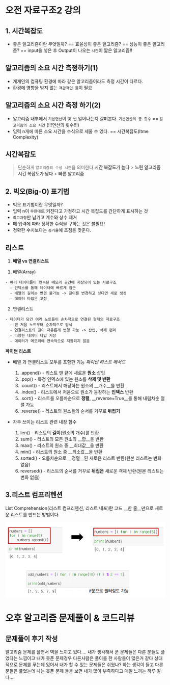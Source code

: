 # 오전 자료구조2 강의

## 1. 시간복잡도

 - 좋은 알고리즘이란 무엇일까?
    == 효율성이 좋은 알고리즘?
    == 성능이 좋은 알고리즘?
    == input을 넣은 후 Output이 나오는 `시간`이 짧은 알고리즘!!

## 알고리즘의 소요 시간 측정하기(1)
  - 개개인의 컴퓨팅 환경에 따라 같은 알고리즘이라도 측정 시간이 다르다.
  - 환경에 영향을 받지 않는 `객관적인 틀`이 필요
## 알고리즘의 소요 시간 측정 하기(2)
  - 알고리즘 내부에서 `기본연산`이 `몇 번` 일어나는지 살펴본다.
    `기본연산의 총 횟수` == `알고리즘의 소요 시간` (!!!연산의 횟수!!!)
  - 입력 n개에 따른 소요 시간을 수식으로 세울 수 있다. == 시간복잡도(Itme Complexity)
## 시간복잡도
> 단순하게 `알고리즘의 수생 시간`을 의미한다
**시간 복잡도가 높다** > **느린 알고리즘**
**시간 복잡도가 낮다** > **빠른 알고리즘**

## 2. 빅오(Big-O) 표기법
- 빅오 표기법이란 무엇일까?
 - 입력 n이 `무한대`로 커진다고 가정하고 시간 복잡도를 간단하게 표시하는 것
 - `최고차항`만 남기고 계수와 상수 제거
 - 매 입력에 따라 정확한 수식을 구하는 것은 불필요!
 - 정확한 수치보다는 `증가율`에 초점을 맞춘다.


 ## 리스트
 1. **배열 vs 연결리스트**
  1) 배열(Array)

    - 여러 데이터들이 연속된 메모리 공간에 저장되어 있는 자료구조
      - 인덱스를 통해 데이터에 빠르게 접근
      - 배열의 길이는 변경 불가능 -> 길이를 변경하고 싶다면 새로 생성
      - 데이터 타입은 고정
  2) 연결리스트

    - 데이터가 담긴 여러 노트들이 순차적으로 연결된 형태의 자료구조
      - 맨 처음 노드부터 순차적으로 탐색
      - 연결리스트의 길이 자유롭게 변경 가능 -> 삽입, 삭제 편리
      - 다양한 데이터 타입 저장
      - 데이터가 메모리에 연속적으로 저장되지 않음
  **파이썬 리스트**
   - 배열 과 연결리스트 모두를 포함한 기능
      *파이썬 리스트 메서드*
      1. .append() - 리스트 맨 끝에 새로운 __원소__ 삽입
      2. .pop() - 특정 인덱스에 있는 원소를 __삭제 및 반환__
      3. .count() - 리스트에서 해당하는 원소의 __개수__를 반환
      4. .index() - 리스트에서 처음으로 원소가 등장하는 __인덱스__ 반환
      5. .sort() - 리스트를 오름차순으로 __정렬__, __reverse=True__를 통해 내림차순 절렬 가능
      6. .reverse() - 리스트의 원소들의 순서를 거꾸로 __뒤집기__

- 자주 쓰이는 리스트 관련 내장 함수
  1. len() - 리스트의 __길이__(원소의 개수)를 반환
  2. sum() - 리스트의 모든 원소의 __합__을 반환
  3. max() - 리스트의 원소 중 __최대값__을 반환
  4. min() - 리스트의 원소 중 __최소값__을 반환
  5. sorted() - 오름차순으로 __정렬__된 새로은 리스트 반환(원본 리스트는 변화 없음)
  6. reversed() - 리스트의 순서를 거꾸로 __뒤집은__ 새로운 객체 반환(원본 리스트는 변화 없음)



## 3.리스트 컴프리헨션

List Comprehension(리스트 컴프리헨션, 리스트 내포)란 코드 __한 줄__만으로 새로운 리스트를 만드는 방법이다.

![image-20221229160858590](assets/image-20221229160858590.png)

# 오후 알고리즘 문제풀이 & 코드리뷰

## 문제풀이 후기 작성

알고리즘 문제를 풀면서 벽을 느끼고 있다.... 내가 생각해서 푼 문제들은 다른 분들도
풀었다는 느낌이고 내가 못푼 문제경우 다른사람은 풀이를 한 사람들이 많은거 같다
상대적으로 문제를 푸는데 있어서 내가 할 수 있는 문제들은 쉬웠나? 하는 생각이 들고
다른 분들은 풀었는데 나는 못푼 문제 들을 보면 내가 많이 부족하다고 매일 느끼는 하루 같다....

